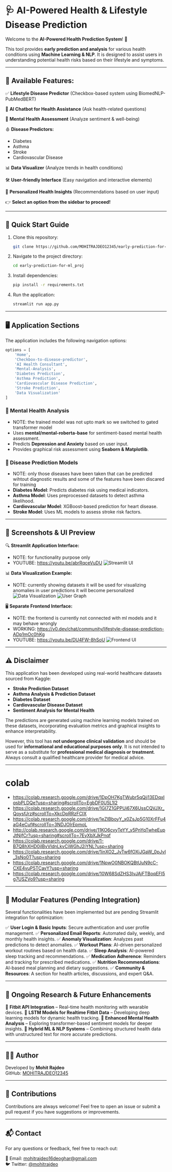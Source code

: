 # 🩺 AI-Powered Health & Lifestyle Disease Prediction

Welcome to the **AI-Powered Health Prediction System**! 🚀

This tool provides **early prediction and analysis** for various health conditions using **Machine Learning & NLP**. It is designed to assist users in understanding potential health risks based on their lifestyle and symptoms.

---

## 🏥 Available Features:

✅ **Lifestyle Disease Predictor** (Checkbox-based system using BiomedNLP-PubMedBERT)

🤖 **AI Chatbot for Health Assistance** (Ask health-related questions)

🧠 **Mental Health Assessment** (Analyze sentiment & well-being)

🩸 **Disease Predictors:**
   - Diabetes
   - Asthma
   - Stroke
   - Cardiovascular Disease

📊 **Data Visualizer** (Analyze trends in health conditions)

🛠 **User-friendly Interface** (Easy navigation and interactive elements)

🔔 **Personalized Health Insights** (Recommendations based on user input)

👉 **Select an option from the sidebar to proceed!**

---

## 🚀 Quick Start Guide

1. Clone this repository:
   ```bash
   git clone https://github.com/MOHITRAJDEO12345/early-prediction-for-ml_proj.git
   ```
2. Navigate to the project directory:
   ```bash
   cd early-prediction-for-ml_proj
   ```
3. Install dependencies:
   ```bash
   pip install -r requirements.txt
   ```
4. Run the application:
   ```bash
   streamlit run app.py
   ```

---

## 🖥 Application Sections

The application includes the following navigation options:

```python
options = [
    'Home',
    'Checkbox-to-disease-predictor',
    'AI Health Consultant',
    'Mental-Analysis',
    'Diabetes Prediction',
    'Asthma Prediction',
    'Cardiovascular Disease Prediction',
    'Stroke Prediction',
    'Data Visualization'
]
```

### 🧠 Mental Health Analysis
- NOTE: the trained model was not upto mark so we switched to gated transformer model
- Uses **mental/mental-roberta-base** for sentiment-based mental health assessment.
- Predicts **Depression and Anxiety** based on user input.
- Provides graphical risk assessment using **Seaborn & Matplotlib**.

### 🔬 Disease Prediction Models
- NOTE: only those diseases have been taken that can be predicted wihtout diagnostic results and some of the features have been discared for training
- **Diabetes Model**: Predicts diabetes risk using medical indicators.
- **Asthma Model**: Uses preprocessed datasets to detect asthma likelihood.
- **Cardiovascular Model**: XGBoost-based prediction for heart disease.
- **Stroke Model**: Uses ML models to assess stroke risk factors.

---

## 📸 Screenshots & UI Preview

🔍 **Streamlit Application Interface:**

- NOTE: for functionality purpose only
- YOUTUBE: https://youtu.be/abrRqceVuDU
![Streamlit UI](screenshots/streamlit.png)

📊 **Data Visualization Example:**
- NOTE: currently showing datasets 
it will be used for visualizing anomalies in user predictions it will become personalized
![Data Visualization](screenshots/data_visual.png)
![User Graph](screenshots/user_graph.png)

🖥 **Separate Frontend Interface:**
- NOTE: the frontend is currently not connected with ml models and it may behave wrongly
- WORKING: https://v0.dev/chat/community/lifestyle-disease-prediction-ADp1mOc0hKg
- YOUTUBE: https://youtu.be/DU4FW-8hSoU
![Frontend UI](screenshots/frontend.png)

---

## ⚠️ Disclaimer

This application has been developed using real-world healthcare datasets sourced from Kaggle:

- **Stroke Prediction Dataset**
- **Asthma Analysis & Prediction Dataset**
- **Diabetes Dataset**
- **Cardiovascular Disease Dataset**
- **Sentiment Analysis for Mental Health**

The predictions are generated using machine learning models trained on these datasets, incorporating evaluation metrics and graphical insights to enhance interpretability.

However, this tool has **not undergone clinical validation** and should be used for **informational and educational purposes only**. It is not intended to serve as a substitute for **professional medical diagnosis or treatment**. Always consult a qualified healthcare provider for medical advice.

---

# colab
- https://colab.research.google.com/drive/1DpOH7KgTWubr5qQjj13EDqxIqsbPLDQe?usp=sharing#scrollTo=EgbDF0U5L1l2
- https://colab.research.google.com/drive/1GI7Z1GPPUi67X6UssCQVJXr_QoysfJrz#scrollTo=XkcDpRRzFCIX
- https://colab.research.google.com/drive/1eZIBboyY_x0ZsJp5G10XrFFu4aG4eCuf#scrollTo=3NDJOlrEpmoL
- http://colab.research.google.com/drive/11KO6cvyTeYY_v5PnYqTwheEupJtNjfCr?usp=sharing#scrollTo=7EyXbXJkPnqf
- https://colab.research.google.com/drive/1-B7Q8hXHD0iIBvVldnLkvCiWGhJ2iYNL?usp=sharing
- https://colab.research.google.com/drive/1inXO2_JvTw6fOXiJGaW_0pJvI_3sNo0T?usp=sharing
- https://colab.research.google.com/drive/1NpwO0NBOKQBtUuN9cC-CXE4vuP5TCavY?usp=sharing
- https://colab.research.google.com/drive/10W68SdZHS3IvJAjFTBoqEFI5g7USZVo9?usp=sharing

---

## 📌 Modular Features (Pending Integration)

Several functionalities have been implemented but are pending Streamlit integration for optimization:

✅ **User Login & Basic Inputs**: Secure authentication and user profile management.
✅ **Personalized Email Reports**: Automated daily, weekly, and monthly health insights.
✅ **Anomaly Visualization**: Analyzes past predictions to detect anomalies.
✅ **Workout Plans**: AI-driven personalized workout routines based on health data.
✅ **Sleep Analysis**: AI-powered sleep tracking and recommendations.
✅ **Medication Adherence**: Reminders and tracking for prescribed medications.
✅ **Nutrition Recommendations**: AI-based meal planning and dietary suggestions.
✅ **Community & Resources**: A section for health articles, discussions, and expert Q&A.

---

## 🔬 Ongoing Research & Future Enhancements

🚧 **Fitbit API Integration** – Real-time health monitoring with wearable devices.
🚧 **LSTM Models for Realtime Fitbit Data** – Developing deep learning models for dynamic health tracking.
🚧 **Enhanced Mental Health Analysis** – Exploring transformer-based sentiment models for deeper insights.
🚧 **Hybrid ML & NLP Systems** – Combining structured health data with unstructured text for more accurate predictions.

---

## 👨‍💻 Author

Developed by **Mohit Rajdeo**  
GitHub: [MOHITRAJDEO12345](https://github.com/MOHITRAJDEO12345)

---

## 🤝 Contributions

Contributions are always welcome! Feel free to open an issue or submit a pull request if you have suggestions or improvements.

---

## 📬 Contact

For any questions or feedback, feel free to reach out:

📧 Email: mohitrajdeo16deoghar@gmail.com  
🐦 Twitter: [@mohitrajdeo](https://twitter.com/mohitrajdeo)
